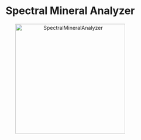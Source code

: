 

<div style="text-align: center;">
    <h1>Spectral Mineral Analyzer</h1>
    <div style="display: inline-block;">
        <img src="https://i.ibb.co/ssmGtV9/logo-jpg.jpg" alt="SpectralMineralAnalyzer" width="300" height="300">
    </div>
</div>

<!-- <h2 align="center">Processing and gridding spatial data, machine-learning style</h2> -->

<!-- <p align="center">
<a href="https://www.fatiando.org/verde"><strong>Documentation</strong> (latest)</a> •
<a href="https://www.fatiando.org/verde/dev"><strong>Documentation</strong> (main branch)</a> •
<a href="https://github.com/fatiando/verde/blob/main/CONTRIBUTING.md"><strong>Contributing</strong></a> •
<a href="https://www.fatiando.org/contact/"><strong>Contact</strong></a>
</p> -->
